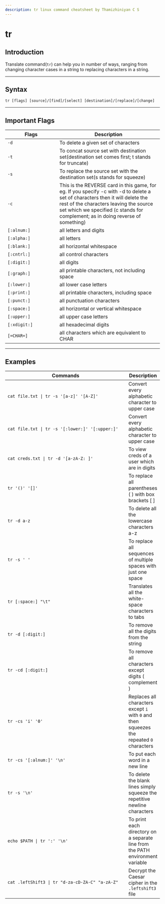 ```yaml
---
description: tr linux command cheatsheet by Thamizhiniyan C S
---
```


# tr

## Introduction

Translate command(`tr`) can help you in number of ways, ranging from changing character cases in a string to replacing characters in a string.

***

## Syntax

`tr [flags] [source]/[find]/[select] [destination]/[replace]/[change]`

***

## Important Flags

<table><thead><tr><th width="153">Flags</th><th>Description</th></tr></thead><tbody><tr><td><code>-d</code></td><td>To delete a given set of characters</td></tr><tr><td><code>-t</code></td><td>To concat source set with destination set(destination set comes first; t stands for truncate)</td></tr><tr><td><code>-s</code></td><td>To replace the source set with the destination set(s stands for squeeze)</td></tr><tr><td><code>-c</code></td><td>This is the REVERSE card in this game, for eg. If you specify -c with -d to delete a set of characters then it will delete the rest of the characters leaving the source set which we specified (c stands for complement; as in doing reverse of something)</td></tr><tr><td><code>[:alnum:]</code></td><td>all letters and digits</td></tr><tr><td><code>[:alpha:]</code></td><td>all letters</td></tr><tr><td><code>[:blank:]</code></td><td>all horizontal whitespace</td></tr><tr><td><code>[:cntrl:]</code></td><td>all control characters</td></tr><tr><td><code>[:digit:]</code></td><td>all digits</td></tr><tr><td><code>[:graph:]</code></td><td>all printable characters, not including space</td></tr><tr><td><code>[:lower:]</code></td><td>all lower case letters</td></tr><tr><td><code>[:print:]</code></td><td>all printable characters, including space</td></tr><tr><td><code>[:punct:]</code></td><td>all punctuation characters</td></tr><tr><td><code>[:space:]</code></td><td>all horizontal or vertical whitespace</td></tr><tr><td><code>[:upper:]</code></td><td>all upper case letters</td></tr><tr><td><code>[:xdigit:]</code></td><td>all hexadecimal digits</td></tr><tr><td><code>[=CHAR=]</code></td><td>all characters which are equivalent to CHAR</td></tr></tbody></table>

***

## Examples

<table><thead><tr><th width="491">Commands</th><th>Description</th></tr></thead><tbody><tr><td><code>cat file.txt | tr -s '[a-z]' '[A-Z]'</code></td><td>Convert every alphabetic character to upper case</td></tr><tr><td><code>cat file.txt | tr -s '[:lower:]' '[:upper:]'</code></td><td>Convert every alphabetic character to upper case</td></tr><tr><td><code>cat creds.txt | tr -d '[a-zA-Z: ]'</code></td><td>To view creds of a user which are in digits</td></tr><tr><td><code>tr '()' '[]'</code></td><td>To  replace all parentheses ( ) with box brackets [ ]</td></tr><tr><td><code>tr -d a-z</code></td><td>To delete all the lowercase characters a-z</td></tr><tr><td><code>tr -s ' '</code></td><td>To replace all sequences of multiple spaces with just one space</td></tr><tr><td><code>tr [:space:] "\t"</code></td><td>Translates all the white-space characters to tabs</td></tr><tr><td><code>tr -d [:digit:]</code></td><td>To remove all the digits from the string</td></tr><tr><td><code>tr -cd [:digit:]</code></td><td>To remove all characters except digits ( complement )</td></tr><tr><td><code>tr -cs 'i' '0'</code></td><td>Replaces all characters except <code>i</code> with <code>0</code> and then squeezes the repeated <code>0</code> characters</td></tr><tr><td><code>tr -cs '[:alnum:]' '\n'</code></td><td>To put each word in a new line</td></tr><tr><td><code>tr -s '\n'</code></td><td>To delete the blank lines simply squeeze the repetitive newline characters</td></tr><tr><td><code>echo $PATH | tr ':' '\n'</code></td><td>To print each directory on a separate line from the PATH environment variable</td></tr><tr><td><code>cat .leftShift3 | tr "d-za-cD-ZA-C" "a-zA-Z"</code></td><td>Decrypt the Caesar cipher in the <code>.leftshift3</code> file</td></tr></tbody></table>

